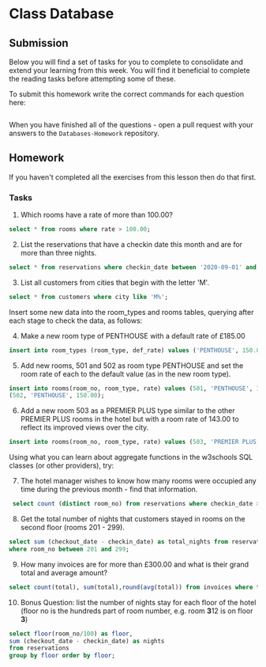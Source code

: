 # Class Database

## Submission

Below you will find a set of tasks for you to complete to consolidate and extend your learning from this week. You will find it beneficial to complete the reading tasks before attempting some of these.

To submit this homework write the correct commands for each question here:

```sql


```

When you have finished all of the questions - open a pull request with your answers to the `Databases-Homework` repository.

## Homework

If you haven't completed all the exercises from this lesson then do that first.

### Tasks

1.  Which rooms have a rate of more than 100.00?

```sql
select * from rooms where rate > 100.00;

```

2.  List the reservations that have a checkin date this month and are for more than three nights.

```sql
select * from reservations where checkin_date between '2020-09-01' and '2020-09-30' and (checkout_date - checkin_date) > 3;

```

3.  List all customers from cities that begin with the letter 'M'.

```sql
select * from customers where city like 'M%';

```

Insert some new data into the room_types and rooms tables, querying after each stage to check the data, as follows:

4.  Make a new room type of PENTHOUSE with a default rate of £185.00

```sql
insert into room_types (room_type, def_rate) values ('PENTHOUSE', 150.00);/

```

5.  Add new rooms, 501 and 502 as room type PENTHOUSE and set the room rate of each to the default value (as in the new room type).

```sql
insert into rooms(room_no, room_type, rate) values (501, 'PENTHOUSE', 150.00),
(502, 'PENTHOUSE', 150.00);

```

6.  Add a new room 503 as a PREMIER PLUS type similar to the other PREMIER PLUS rooms in the hotel but with a room rate of 143.00 to reflect its improved views over the city.

```sql
insert into rooms(room_no, room_type, rate) values (503, 'PREMIER PLUS', 143.00);

```

Using what you can learn about aggregate functions in the w3schools SQL classes (or other providers), try:

7.  The hotel manager wishes to know how many rooms were occupied any time during the previous month - find that information.

```sql
 select count (distinct room_no) from reservations where checkin_date >= '2020-08-01' and checkout_date <= '2020-08-31';

```

8.  Get the total number of nights that customers stayed in rooms on the second floor (rooms 201 - 299).

```sql
select sum (checkout_date - checkin_date) as total_nights from reservations
where room_no between 201 and 299;

```

9.  How many invoices are for more than £300.00 and what is their grand total and average amount?

```sql
select count(total), sum(total),round(avg(total)) from invoices where total > 300.00;

```

10. Bonus Question: list the number of nights stay for each floor of the hotel (floor no is the hundreds part of room number, e.g. room **3**12 is on floor **3**)

```sql
select floor(room_no/100) as floor,
sum (checkout_date - checkin_date) as nights
from reservations
group by floor order by floor;

```

